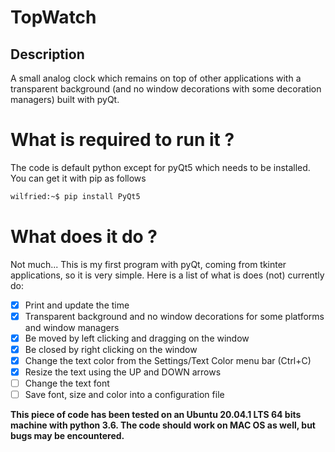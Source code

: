 # TopWatch

## Description
A small analog clock which remains on top of other applications with a transparent background (and no window decorations with some decoration managers) built with pyQt.

# What is required to run it ?

The code is default python except for pyQt5 which needs to be installed. You can get it with pip as follows

```bash
wilfried:~$ pip install PyQt5
```

# What does it do ?

Not much... This is my first program with pyQt, coming from tkinter applications, so it is very simple. Here is a list of what is does (not) currently do:

- [x] Print and update the time
- [x] Transparent background and no window decorations for some platforms and window managers
- [x] Be moved by left clicking and dragging on the window
- [x] Be closed by right clicking on the window
- [x] Change the text color from the Settings/Text Color menu bar (Ctrl+C)
- [x] Resize the text using the UP and DOWN arrows
- [ ] Change the text font
- [ ] Save font, size and color into a configuration file

**This piece of code has been tested on an Ubuntu 20.04.1 LTS 64 bits machine with python 3.6. The code should work on MAC OS as well, but bugs may be encountered.**
